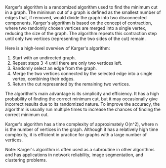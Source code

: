 Karger's algorithm is a randomized algorithm used to find the minimum cut in a graph. The minimum cut of a graph is defined as the smallest number of edges that, if removed, would divide the graph into two disconnected components. Karger's algorithm is based on the concept of contraction, where two randomly chosen vertices are merged into a single vertex, reducing the size of the graph. The algorithm repeats this contraction step until only two vertices (representing the two sides of the cut) remain.

Here is a high-level overview of Karger's algorithm:

1. Start with an undirected graph.
2. Repeat steps 3-4 until there are only two vertices left.
3. Randomly select an edge from the graph.
4. Merge the two vertices connected by the selected edge into a single vertex, combining their edges.
5. Return the cut represented by the remaining two vertices.

The algorithm's main advantage is its simplicity and efficiency. It has a high probability of finding the correct minimum cut, but it may occasionally give incorrect results due to its randomized nature. To improve the accuracy, the algorithm is usually run multiple times to increase the chances of finding the correct minimum cut.

Karger's algorithm has a time complexity of approximately O(n^2), where n is the number of vertices in the graph. Although it has a relatively high time complexity, it is efficient in practice for graphs with a large number of vertices.

Note: Karger's algorithm is often used as a subroutine in other algorithms and has applications in network reliability, image segmentation, and clustering problems.
